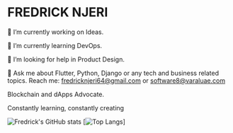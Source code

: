 # FREDRICK NJERI
🔭 I’m currently working on Ideas.

🌱 I’m currently learning DevOps.

🤔 I’m looking for help in Product Design.

💬 Ask me about Flutter, Python, Django or any tech and business related topics.
  Reach me: fredricknjeri64@gmail.com or software8@varaluae.com
  
  Blockchain and dApps Advocate.


Constantly learning, constantly creating

![Fredrick's GitHub stats](https://github-readme-stats.vercel.app/api?username=Fredricknjeri&show_icons=true&theme=radical)
 [![Top Langs](https://github-readme-stats.vercel.app/api/top-langs/?username=Fredricknjeri)] 
